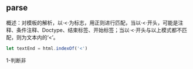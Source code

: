 ## **parse**

概述：对模板的解析，以·<·为标志，用正则进行匹配，当以·<·开头，可能是注释、条件注释、Doctype、结束标签、开始标签；当以·<·开头与以上模式都不匹配，则为文本内的‘<’。

```javascript
let textEnd = html.indexOf('<')
```

1-判断非<script> / <style>标签

​	以 ‘<’ 开头的 可能是 ：

​		 注释  ：    <!-- 。。。 -->

​		 开始标签 ： <div>

​		 闭合标签 :  </div>

​		 doctype  : <!DOCTYPE HTML>

       条件注释 : 
          <![IE]>
            <link rel="stylesheet" type="text/css" href="all-ie-only.css" />
          <![endif]>
①普通注释：

​	对于普通的注释，通过配置（shouldKeepComment）决定是否保存，保存的话，创建一个type为3的注释节点

```
const child = {
          type: 3,
          text,
          isComment: true
        }
将child 放入currentParent中;
```

②条件注释：

​	直接 advance(commentEnd + 3) 截取掉

 ③ Doctype：

 	直接 doctypeMatch[0].length 截取掉

 ④闭合标签：

​		获取tagName， 在 stack 中从后向前找到对应的tag，

​		stack中后续的tag属于未正确闭合的标签,非生产环境会告警，然后运行闭合钩子进行闭合

​		更新lastTag = stack[stack.length-1].tag 

​		如果找不到对应的tag的话，可能是 </br>  / </p> 标签

​		- 对于标签</br> </p> 进行特殊处理，</br>变成<br>            <p>会自动补全。

⑤ 开始标签:

​		创建 match对象存放数据

```
parseStartTag:
    const match = {
            tagName: start[1],
            attrs: [],
            start: index
          }
循环进行属性解析,将解析结果放入match.attrs,直到匹配到《开始标签的结束》

handleStartTag:

处理match中的attrs解析结果,设置为{name:'class',value:'color'}，key/value形式
如果非闭合，将当前节点入栈,更新lastTag属性；stack.push(match);lastTag = tagName;
如果是自闭合标签，调用钩子函数start，创建节点，更新currentParent，将节点入栈
```

⑥文本：

​	如果textEnd>=0,又不是开始标签 / 闭合标签 / 注释 / 条件注释，必定是文本，直接循环匹配，直到遇到

开始标签 / 闭合标签 / 注释 / 条件注释；最后获取文本的长度截取字符串：text = html.substring(0, textEnd)；

对于文本分为两种（1-有分隔符的动态文本；2-纯文本）==：

​	1-将解析出的动态字符和普通字符进行拼接输出：' _s(${exp}) ' + 'text' + ' _s(${exp})' ,并输出绑定的数据

【{'@binding' : exp},{'@binding' : exp}】

**总结:	parse 过程大体步骤就是这些 ，细节继续分析**

```javascript
解析需要的数据:
{
    stack:[],            //建立一个stack维持父子关系
    preserveWhitespace,
    whitespaceOption, //
    root,           	//记录根节点
    currentParent,  	//记录父节点
    inVPre:false,   	//标签如果有 v-pre 属性， inVPre 为 true
    inPre:false     	//标签是 pre inPre 为 true
}
```

**<u>1- 开始标签</u>**

   	处理开始标签，包括（1-对开始标签中的属性进行处理，变成key：value形式； 2-判断当前标签是否是自闭合标签或者是闭合标签‘<div/>’,然后根据标签状态维护栈 ；3-运行开始标签的钩子函数）

1.1 开始标签的钩子函数 start

1. 定义ns 属性；ns 属性 只有svg | math 标签才返回ns 其他标签只有是 svg | math 的子节点 才会继承 ns

2. 新建节点 createASTElement

   ```javascript
   {
       type:1,
       tag,
       attrsList:attrs,             //稍微处理后的 [{name:key,value:value}] 属性和值对应
       attrsMap:makeAttrsMap(attrs),//处理成{key:value}
       rawAttrsMap: {},             
                     //[key ：{name:key,value:value}] 属性名称与属性对象之间的对应关系
       parent: parent,              // 父节点              
       children: []
   }
   ```

3. 对节点进行前置转换 preTransforms  【后续三个解析一起分析】

 4. 解析 v-pre 指令

    当  inVPre 为false 且当前标签有 v-pre指令时  inVPre为 true，并为节点添加pre属性(el.pre = true)

    v-pre作用是显示最原始的标签

 5. 解析<pre>标签

    当前标签是 pre 的话， inPre为 true

 6. 当 inVPre  为 true 时 在v-pre 指令内 用 processRawAttrs（el）处理节点

    processRawAttrs 会将 attrList 属性都 复制到 attrs 上 【 -将属性保存成 **特性** -对应的值经过JSON.stringify转换】, 没有属性并且不是 v-pre 指令的话，认为 节点是简单节点(el.plain = true)

 7. 当 inVPre  为false, 而且当前节点 未被处理（processed = false）会对节点进行正常分析

 8. ```javascript
    processFor(element) 解析节点的 v-for 属性,为节点el添加关于v-for的属性描述
    
    v-for = "(item, index) in array" ->  {for:array,alias:item,iterator1:index}
    v-fro = "item in array"          ->  {for:array,alias:item}
    
    ## 最后删除 attrsList 中的 v-for 属性
    ```

 9. ```javascript
    processIf(element);解析节点的 v-if 属性, 为节点el添加关于v-if的属性描述
    //v-if
    el.if = exp //if表达式
    el.ifConditions = [{exp:exp,block:el}]
    //v-else
    el.else = true
    //v-else-if
    el.elseif = exp //v-else-if的表达式
    
    ## 最后删除 attrsList 中的 v-if / v-else / v-else-if 属性
    ```

 10. ```javascript
     processOnce(element);解析节点的 v-once 属性，为节点添加关于v-once 的属性描述
     
     el.once = true
     ## 最后删除 attrsList 中的 v-once 属性
     ```

 11. 确认根节点 root及验证根节点是否符合规定 【1- 非slot，template；2-无 v-for 指令】

 12. 当解析完这些属性后，判断当前标签是否闭合

     ```javascript
     1-标签闭合分两种，一种是一元标签,开始标签结束就自动闭合，另外一种是自闭合标签 </div>
     2-根据标签是否闭合，来维护stack,currentParent，确定节点间的关系
        - 当前标签不闭合的话，就入栈，赋值currentParent
        - 当前标签闭合就运行closeElement(el)闭合标签钩子函数
     ```

**2-*闭合标签***

1. 移除当前节点下的空的子节点（type:3,text:' '）[空的文本节点]  ？？？

2. 当前节点不是 v-pre 的下级节点且当前节点未被处理，用processElement处理当前节点

3. ```javascript
   # processElement(el)
   
   1-processKey //解析标签中的 :key="key1"  |  key="key1"  属性，为节点添加key属性
   ** 动态:key,可能会有过滤器(:key="key1 | filter1"),
       所以通过 parseFilters 解析动态:key对应的表达式，然后返回解析结果。
       ## parseFilters本页最下面解析【过滤器最后面单独解析】
   ** 静态key,返回 JSON.stringify(key1)
   -- template标签上不能加key
   -- 在v-for节点 不能使用 index 作为key 在 <transition-group> 子节点上
   
   为节点添加key属性(el.key = exp)
   
   2-el.plain = (!element.key &&!element.scopedSlots &&!element.attrsList.length);
   **在删除结构属性后，确认当前节点是否是普通节点
       
   3-processRef  //解析标签中的 :ref="ref1" | ref="ref1" 属性，为节点添加ref属性
   ** ref和 key的解析类似,但是没有 template 限制，v-for那些限制
   
   为节点添加ref属性(el.ref = ref)
   为节点添加ref属性(el.refInFor = checkInFor(el)) //确认当前节点是否属于v-for节点的下级节点
   
   
   4-processSlotContent //  为节点添加slotScope属性(el.slotScope = 'scope')
   ** <template scope = "scope1"> 
       scope只可用于template标签 // 2.5后已被废弃 使用slot-scope
   ** <template slot-scope="scope"> //2.6后被废弃 使用 v-slot
   ** <div slot="header"> //指定插槽插入内容
       -静态slot
       	slot没有对应属性的话是默认插槽，el.slotTarget = '"default"',
       	有对应属性的话是指定插槽，el.slotTarget = '"header"'
   	-动态slot
   		el.slotTargetDynamic = true /false 标记插槽名称是否是动态的
       -非作用域插槽的话将slot添加到attrs属性中
   
   ** v-slot 可以在template标签用，也可以直接在组件标签中用
   	-template 标签
   		v-slot:slotName = 'scope'     |||   v-slot:[slotName] = 'scope'
   		el.slotTarget = slotName
   		el.slotTargetDynamic = dynamic  // 插槽是否是动态插槽
           el.slotScope = 'scope' | "_empty_"
   	-component 组件
       	v-slot:slotName = 'scope'     |||   v-slot:[slotName] = 'scope'
       	el.scopedSlots ={   //组件的scopedSlots属性
               slotName:{
                   type:1,
                   tag:'template',
                   attrsList:[],
                   attrsMap:{},
                   rawAttrsMap:{},
               	parent:el,
                   children:[],//存放组件下的节点(el.children)【没有slotScope属性】
                   slotTarget:'slotName',
                   slotTargetDynamic:dynamic   //插槽是否是动态插槽
                   slotScope:'scope' | "_empty_"
               }
           }
   		在将el(组件)中的 children 都放到 scopedSlots.slotName.children后,删除el.children
   		el.plain = false
       	
   
   
   5-processSlotOutlet   <slot :name="header"> | <slot name="header">
   ** 解析slot标签，为节点添加el.slotName = exp
   
   6-processComponent  解析 <tag :is="component"> </tag>
   ** 有 :is="component" 属性
   	el.component = exp
   ** 有 inline-template 属性
   	el.inlineTemplate = true
   
   7-transforms 转换##【最后面单独解析】
   
   8-processAttrs 解析 标签上的属性: ##【最后面单独解析】
   	v-bind ->	:name.sync = 'value' | v-bind:value.sync = 'value'
   	v-on   ->	@click='handle' | v-on:click.prevent = 'handle'
   ```

 4. 拦截判断(!stack.length && element !== root)

    ```javascript
    	当满足上述条件时，证明根节点属于(v-if控制的节点),且当前节点应该是v-else /v-else-if
    将当前节点放入根节点 root 的 ifCondition 属性中{exp:element.elseif,block:element}
    ```

 5. 当有currentParent属性时，

    ```javascript
    ** 当前节点有elseif | else 属性时，在父级上的children属性中从后向前找到节点(type ===1),当找到文本节点时会给出提示(if /else / elseif 中间的文本节点会被忽略)，当找到其他节点(没有if属性)会进行告警
    (if / eles / elseif 中间不让有其他节点[非if/ else / elseif ])
    **当前节点没有else / elseif属性,整明当前节点与前一个节点没甚麽关系,然后如果当前节点是作用域插槽,将当前节点保存到currentParent节点上的scopeSlots[name]属性中，以便v-else(-if)能找到？？？？？？？
    **将当前节点保存到currentParent的children属性中,当前节点保存parent[互相引用]
    ```

 6. 将当前标签的children属性中的节点带slotScope属性的都过滤掉  ？？？？？？为甚麽

 7. 清除空节点({type:3,text:' '})

 8. 如果当前节点有pre属性，证明当前节点带有v-pre指令，关闭节点，改变 inVPre = false；

    如果当前节点是pre节点，也同样整明 pre 节点要关闭了 inPre = false

 9. 最后运行后置转换postTransforms 【前置转换 | 转换 |后置转换 一起解析，在最后】

3-***文本***

1. 静态文本

   ```javascript
   建立一个静态文本节点
   {
       type:3,
       text:text,
   }
   ```

2. 动态文本

   ```javascript
   best{{Vue}} and {{javascript}}
   {
       type: 2,
       expression: 'best' + '_s(Vue)' +' and' +'_s(javascript)',
       tokens: [{ '@binding': exp },{ '@binding': exp2 }],
       text: 'best{{Vue}} and {{javascript}}'
   }
   ```

4-***注释类***

```
建立一个注释类节点
{
    type: 3,
    text: text,
    isComment:true
}
```

5-***公用部分解析***

**parseFilters**

------

```javascript
过滤器用于一些绑定的属性(:ref | :key | {{ | }} ....)中
expression为表达式，
inSingle:在单引号中''
inDouble:在双引号中""
inTemplateString:在字符串模板中 ``
inRegex:在正则表达式里 //
curly:记录当前字符大括号的层级,0代表没在大括号。
square:记录当前字符中括号的层级,0代表没在中括号。
paren:记录当前字符小括号的层级,0代表没在小括号。
lastFilterIndex:
filters:[] //保存过滤器

1-在表达式中以 | 为分界线, 第一个 | 前面的属于表达式,之后的分隔符|将过滤函数分割，但是单引号，双引号，模板字符串，三种括号还有 / 都会干扰分隔符的作用，同样 || 也会是另外一种运算符。 

2-基于以上的限制条件，过滤器解析函数，也就出来了。

3-对于字符串逐字符解析，遇到双引号，单引号，模板字符串，正则[/前的非空字符不能满足 /[\w).+\-_$\]]/ ]？？？,会进行标记true，遇到三种括号也会记录+1，当对应括号闭合时对应记录会-1，当 | 不在单引号,双引号,模板字符串,正则,括号内时，并且不是或(||)字符时，才会被认定为分隔符, 当遇到分隔符时,如果表达式expression为undifined时,证明遇到的是第一个分隔符,分隔符前面的是表达式,分隔符后面的是过滤器,记录expression和过滤器的位置(lastFilterIndex),继续解析,当遇到下一个 |(也就是第二个分隔符), 将两个分隔符之间的内容保存到filters,然后更新过滤器位置(lastFilterIndex),继续解析,直到表达式最后[这样全部的字符串就解析完成了]。

4-当解析完成字符串，但是没有expression，证明整个字符串全是expression，直接赋值
5-当解析完成,发现有expression,那么需要进行一次获取过滤器的操作(因为整个解析过滤器的过程都是遇到第二个分隔符才会取出过滤器,最后还需要确认当有过滤器存在时[lastFilterIndex!==0],
解析最后一个过滤器(lastFilterIndex 到 字符串的长度之间的字符串就是最后一个过滤器))
6-当所有的需要的数据都被解析出(expression,filters),需要对数据进行拼接

7-对于过滤器还分为两种情况(1-不带参数的:filter1,2-带参数的:filter2(arg1,arg2,arg3))
8-不带参数的过滤器
	直接return `_f("${filter1}")(${exp})`
9-带参数的过滤器
	return `_f("${filter1}")(${exp}, arg1, arg2, arg3)`
10-带多层过滤器的
	filters = [fiter1,filter2]  expression = exp
	最后对于过滤器进行嵌套
    let exp1 =  `_f("${filter1}")(${exp})`
    return `_f("${filter2}")(${exp1})`
```

**processAttrs**

------

注：processAttrs 是对属性中的指令进行处理:

	 处理 v- | @ | : 开头的指令 及它们的修饰符
	 - v-bind    v-on 
	 - v-model  和 其他自定义指令 
	 添加属性el.hasBindings

```javascript
** ---------------------v-bind-----------------
    
 ##<!-- 绑定一个 attribute -->
<img v-bind:src="imageSrc">   <img :src="imageSrc">

##<!-- 动态 attribute 名 (2.6.0+) -->
<button v-bind:[key]="value"></button>    <button :[key]="value"></button>

<!-- 内联字符串拼接 -->
<img :src="'/path/to/images/' + fileName">

##<!-- class 绑定 -->  在transformNode已被处理移除
<div :class="{ red: isRed }"></div>
<div :class="[classA, classB]"></div>
<div :class="[classA, { classB: isB, classC: isC }]">

##<!-- style 绑定 -->   在transformNode已被处理移除
<div :style="{ fontSize: size + 'px' }"></div>
<div :style="[styleObjectA, styleObjectB]"></div>

##<!-- 绑定一个全是 attribute 的对象 -->
<div v-bind="{ id: someProp, 'other-attr': otherProp }"></div>

##<!-- 通过 prop 修饰符绑定 DOM attribute -->
<div v-bind:text-content.prop="text"></div>

##<!-- prop 绑定。“prop”必须在 my-component 中声明。-->
<my-component :prop="someThing"></my-component>

##<!-- 通过 $props 将父组件的 props 一起传给子组件 -->【啥操作？？？？？？】
<child-component v-bind="$props"></child-component>

##<!-- XLink -->
<svg><a :xlink:special="foo"></a></svg>

############# 
根据 v-bind的语法，以及以前的处理(:class, :style已被处理) 我们需要考虑的情况就少了
只需要确定 v-bind 的描述属性-
name(v-bind绑定的属性名称): 
isDynamic(是否是动态属性?):
modifiers:{
       prop:
       camel:
       sync:   
          }      
1-如果有prop修饰符或者特定的需要添加为特性的属性,将属性添加到节点中的props里
el.props = [{name, value, dynamic:isDynamic }]
el.plain = false
不满足上述情况的话,根据name是否是动态的，添加属性到不同的地方
	-属性是动态的(isDynamic === true)
		el.dynamicAttrs = [{name, value, dynamic:true }]
	-属性是静态的(isDynamic === false)
		el.attrs = [{name, value, dynamic:false }]
2-如果有sync修饰符的话,对 name 添加事件，监听name的更新，对value进行解析以满足多种情况(obj.key | key | obj[key])

obj.key ->{
    exp:obj,
    key:"key"
}
value ->{
    exp:value,
    key:null
}
obj[key] ->{
    exp:obj,
    key:key
}
'obj' ->{  ？？？？？？？？？？？？？
    exp:'',
    key:''
}
'obj'[key] ->{  ？？？？？？？？？？？？？
    exp:'obj',
    key:key
}
当返回的 key为null 说明 value就是一个单纯的value不属于某一个object(没有.或者[]分割)
对于纯value return 'value = $event'
非纯value   return ("$set(" + (res.exp) + ", " + (res.key) + ", " + $event + ")")
addHandler函数 将 value 加入事件 event 中
addHandler(
    el,
    ("update:" + (camelize(name)))
    `value`
    null,
    false,
    warn,
    list[i]
)
el.event[("update:" + (camelize(name)))] = 'value = $event'
el.event[("update:" + (camelize(name)))] = 
    					("$set(" + (res.exp) + ", " + (res.key) + ", " + $event + ")")

** --------------------- v-on ------------------------------
<!-- 方法处理器 -->
<button v-on:click="doThis"></button>  <button @click="doThis"></button>

<!-- 动态事件 (2.6.0+) -->
<button v-on:[event]="doThis"></button>  <button @[event]="doThis"></button>

<!-- 内联语句 -->
<button v-on:click="doThat('hello', $event)"></button>

<!-- 停止冒泡 -->
<button @click.stop="doThis"></button>

<!-- 阻止默认行为 -->
<button @click.prevent="doThis"></button>

<!-- 阻止默认行为，没有表达式 -->
<form @submit.prevent></form>

<!--  串联修饰符 -->
<button @click.stop.prevent="doThis"></button>

<!-- 键修饰符，键别名 -->
<input @keyup.enter="onEnter">

<!-- 键修饰符，键代码 -->
<input @keyup.13="onEnter">

<!-- 点击回调只会触发一次 -->
<button v-on:click.once="doThis"></button>

<!-- 对象语法 (2.4.0+) -->
<button v-on="{ mousedown: doThis, mouseup: doThat }"></button>
在子组件上监听自定义事件 (当子组件触发“my-event”时将调用事件处理器)：

<my-component @my-event="handleThis"></my-component>

<!-- 内联语句 -->
<my-component @my-event="handleThis(123, $event)"></my-component>

<!-- 组件中的原生事件 -->
<my-component @click.native="onClick"></my-component>

###########
根据v-on的语法，我们同样需要获取
name       name
isDynamic  动态？
value      value

addHandler(el, name, value, modifiers, false, warn$2, list[i], isDynamic);
addHandler 处理事件【最下面分析】
############
对于其他指令 v-demo:foo.a.b="message"
也是同样的解析套路
name
isDynamic  对arg(foo.a.b)的描述 arg 是[..]类型 ? true : false 
arg:foo.a.b
value:"message"
addDirective(el, name, rawName, value, arg, isDynamic, modifiers, list[i]);
添加el.directives = [] 属性收集指令属性
el.directives = [{name,rawName, value, arg, isDynamic, modifiers}]
el.plain = false
###########
v-model='value'
checkForAliasModel(el, value):
value = el.alias ？？？？？？？
如果v-model绑定的值和本节点或者上级节点的alias属性相同，告警:
提倡使用 [{},{}], v-model绑定{}？？？？？？？？？？？？？？

##### 对于一些 非绑定 且未处理的属性
将这些属性添加到attrs中
name:'muted'属性,el.props=[{name:'muted',value:true}]    
```

**preTransforms**  

------

1-preTransforms 是对  input 标签的解析

```javascript
只对动态type进行置换:v-bind:type='type1'  :type='type1'  v-bind={type:'type1'}
对于 input 类型 checkbox / radio 进行特殊处理，其他的是一类处理，这样支持切换input类型,
ifConditionExtra:节点自身的if条件
el:{
    ifCondition:[
       {//checkbox
           exp:`(${typeBinding})==='checkbox'` + ifConditionExtra,
           block:branch0 [type是checkbox的节点]
       },
        {//radio
           exp:`(${typeBinding})==='radio'` + ifConditionExtra,
           block:branch1 [type是radio的节点]
       },
        {//其他类型
           exp:`(${typeBinding})==='其他'` + ifConditionExtra,
           block:branch1 [type是`其他`的节点]
       }
    ]
}    
```

**transforms**

------

transforms 转换分为两类(1-style 转换 ；2-class转换)

1-style转换

```javascript
1-静态 style

获取 attrsList 中的 style = "coler:res;size:12px" 中的value属性,对 style="{{...}}"告警
将value属性解析出(';'分割不同css,':'分割属性及属性值)
返回res = {color:'red',size:'12px'}
el.staticStyle = JSON.stringify(res)

2-动态 style

el.styleBinding = parseFilters(value)  //一般没人过滤style吧？？？

## style 的generator

function genData (el: ASTElement): string {
  let data = ''
  if (el.staticStyle) {
    data += `staticStyle:${el.staticStyle},`
  }
  if (el.styleBinding) {
    data += `style:(${el.styleBinding}),`
  }
  return data
}
```

2-class转换

```javascript
1-静态class

获取 attrsList 中的 class = "cla1" 中的value 属性， 对class="{{clas}}"告警
el.staticClass = JSON.stringify(cla1)

2-动态class

el.classBinding = parseFilters(value)

## class的generator 
function genData (el: ASTElement): string {
  let data = ''
  if (el.staticClass) {
    data += `staticClass:${el.staticClass},`
  }
  if (el.classBinding) {
    data += `class:${el.classBinding},`
  }
  return data
}
```

**postTransforms** 

------



**addHandler**

------

将相关的事件加入节点中

```javascript
addHandler (
    el,                 节点
    name,               name
    value,              表达式 ??
    modifiers,          修饰符
    important,          提升？？？
    warn,
    range,              list[i]
    dynamic             动态？？？
  ) 
v-bind的修饰符:{
    prop
    camel
    sync
}
v-on的修饰符:{
    stop 
    prevent 
    capture 
    self 
    {keyCode | keyAlias} 
    native 
    once 
    left 
    right 
    middle 
    passive 
}
# warn-----
    passive 和 prevent (不能一起使用，prevent 会消除掉passive)
#---------
不同的修饰符会根据 dynamic 对 name 进行 变动
dynamic:true    动态的事件;
noDynamic:false 静态的事件;
right:{
    dynamic: name = "(" + name + ")==='click'?'contextmenu':(" + name + ")",
    noDynamic:name = 'contextmenu'
} delete modifiers.right

middle:{
    dynamic: name = "(" + name + ")==='click'?'mouseup':(" + name + ")",
    noDynamic:name = 'mouseup'
} delete modifiers.middle

capture:{
    dynamic: ("_p(" + name + ",\"" + "!" + "\")"),
    noDynamic: '!' + name
} delete modifiers.capture

once:{
    dynamic: ("_p(" + name + ",\"" + "~" + "\")"),
    noDynamic: '~' + name
} delete modifiers.once

passive:{
    dynamic: ("_p(" + name + ",\"" + "&" + "\")"),
    noDynamic: '&' + name
} delete modifiers.passive

native:{
    el.nativeEvents = {}  //原生事件
} delete modifiers.native
没有native修饰符的话{
    el.events = {}
}

未被处理的 modifiers:{
    stop
    prevent
    self
    {keyCode | keyAlias}
}
对于处理后的 value 及 modifiers,生成对应的事件
newHandler = {
    value:value,
    dynmic,
    start,
    end,
    modifiers, //剩余修饰符
}
最后将newHandler 放入 events / nativeEvents内:
important 控制事件放入的顺序
native 控制事件放入的位置:

函数:
events = modifiers.native ? el.nativeEvents : el.events
handlers = events[name]  //相同事件
handlers是数组:
important ? handlers.unshift(newHandler) : handlers.push(newHandler);
handlers是对象
events[name] = important ? [newHandler, handlers] : [handlers, newHandler];
handlers不存在:
events[name] = newHandler;

el.plain = false;
```



















